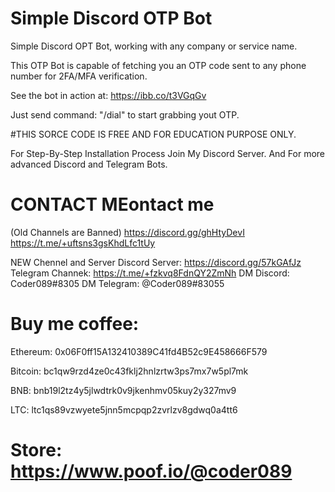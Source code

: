 # Simple Discord OTP Bot
Simple Discord OPT Bot, working with any company or service name.

This OTP Bot is capable of fetching you an OTP code sent to any phone number for 2FA/MFA verification.

See the bot in action at: https://ibb.co/t3VGqGv


Just send command: "/dial" to start grabbing yout OTP.

#THIS SORCE CODE IS FREE AND FOR EDUCATION PURPOSE ONLY.

For Step-By-Step Installation Process Join My Discord Server.
And For more advanced Discord and Telegram Bots.


# CONTACT MEontact me
(Old Channels are Banned)
https://discord.gg/ghHtyDevI
https://t.me/+uftsns3gsKhdLfc1tUy

NEW Chennel and Server
Discord Server: https://discord.gg/57kGAfJz
Telegram Channek: https://t.me/+fzkvq8FdnQY2ZmNh
DM Discord: Coder089#8305
DM Telegram: @Coder089#83055

# Buy me coffee: 

  Ethereum: 0x06F0ff15A132410389C41fd4B52c9E458666F579
  
  Bitcoin: bc1qw9rzd4ze0c43fklj2hnlzrtw3ps7mx7w5pl7mk
  
  BNB: bnb19l2tz4y5jlwdtrk0v9jkenhmv05kuy2y327mv9
  
  LTC: ltc1qs89vzwyete5jnn5mcpqp2zvrlzv8gdwq0a4tt6
  
  # Store: https://www.poof.io/@coder089
